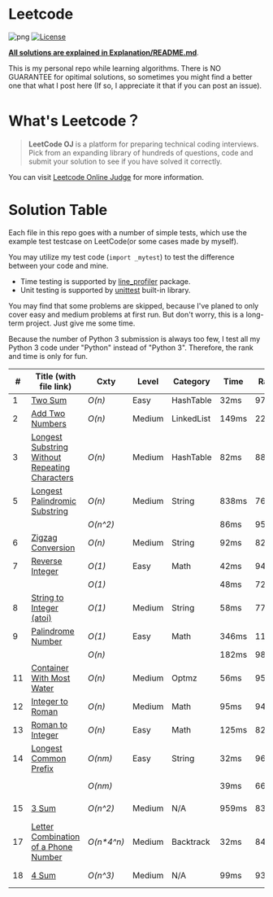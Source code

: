# Leetcode

![png](https://img.shields.io/badge/language-Python%203-brightgreen.svg)
[![License](https://img.shields.io/badge/license-MIT-blue.svg)](LICENSE)

[**All solutions are explained in Explanation/README.md**](Explanation/README.md).

This is my personal repo while learning algorithms. There is NO GUARANTEE for opitimal solutions, so sometimes you might find a better one that what I post here (If so, I appreciate it that if you can post an issue). 

# What's Leetcode？

> **LeetCode OJ** is a platform for preparing technical coding interviews. Pick from an expanding library of hundreds of questions, code and submit your solution to see if you have solved it correctly.

You can visit [Leetcode Online Judge](https://leetcode.com/) for more information.

# Solution Table

Each file in this repo goes with a number of simple tests, which use the example test testcase on LeetCode(or some cases made by myself). 

You may utilize my test code (`import _mytest`) to test the difference between your code and mine. 
- Time testing is supported by [line_profiler](https://pypi.python.org/pypi/line_profiler/) package.
- Unit testing is supported by [unittest](https://docs.python.org/3/library/unittest.html) built-in library.

You may find that some problems are skipped, because I've planed to only cover easy and medium problems at first run. But don't worry, this is a long-term project. Just give me some time.

Because the number of Python 3 submission is always too few, I test all my Python 3 code under "Python" instead of "Python 3". Therefore, the rank and time is only for fun.

| # | Title (with file link) | Cxty | Level | Category | Time | Rank | Note |
| --- | --- | --- | --- | --- | --- | --- | --- |
| 1 | [Two Sum](0001.py) | *O(n)* | Easy | HashTable | 32ms | 97.3\% | |
| 2 | [Add Two Numbers](0002.py) | *O(n)* | Medium | LinkedList | 149ms | 22.4\% | |
| 3 | [Longest Substring Without Repeating Characters](0003.py) | *O(n)* | Medium | HashTable | 82ms | 88.5\% | |
| 5 | [Longest Palindromic Substring](0004.py) | *O(n)* | Medium | String | 838ms | 76.9\% | Manacher's Algo |
|  | | *O(n^2)* | | | 86ms | 95.3\% | Odd & Even |
| 6 | [Zigzag Conversion](0006.py) | *O(n)* | Medium | String | 92ms | 82.5\% | |
| 7 | [Reverse Integer](0007.py) | *O(1)* | Easy | Math | 42ms | 94.4\% | |
|  | | *O(1)* | | | 48ms | 72.0\% | No num2str |
| 8 | [String to Integer (atoi)](0008.py) | *O(1)* | Medium | String | 58ms | 77.8\% | |
| 9 | [Palindrome Number](0009.py) | *O(1)*| Easy | Math | 346ms | 11.6\% | O(1) Space |
| | | *O(n)* | | | 182ms | 98.1\% | O(n) Space | |
| 11 | [Container With Most Water](0011.py) | *O(n)* | Medium | Optmz | 56ms | 95.2\% | |
| 12 | [Integer to Roman](0012.py) | *O(n)* | Medium | Math | 95ms | 94.5\% | | 
| 13 | [Roman to Integer](0013.py) | *O(n)* | Easy | Math | 125ms | 82.8\% | |
| 14 | [Longest Common Prefix](0014.py) | *O(nm)* | Easy | String | 32ms | 96.4\% | Pythonic |
| | | *O(nm)* | | | 39ms | 66.7\% | `reduce` function |
| 15 | [3 Sum](0015.py) | *O(n^2)* | Medium | N/A | 959ms | 83.4\% | Scan from both sides |
| 17 | [Letter Combination of a Phone Number](0017.py) | *O(n\*4^n)* | Medium | Backtrack | 32ms | 84.5\% |  |
| 18 | [4 Sum](0018.py) | *O(n^3)* | Medium | N/A | 99ms | 93.7\% | N-Sum solution |

